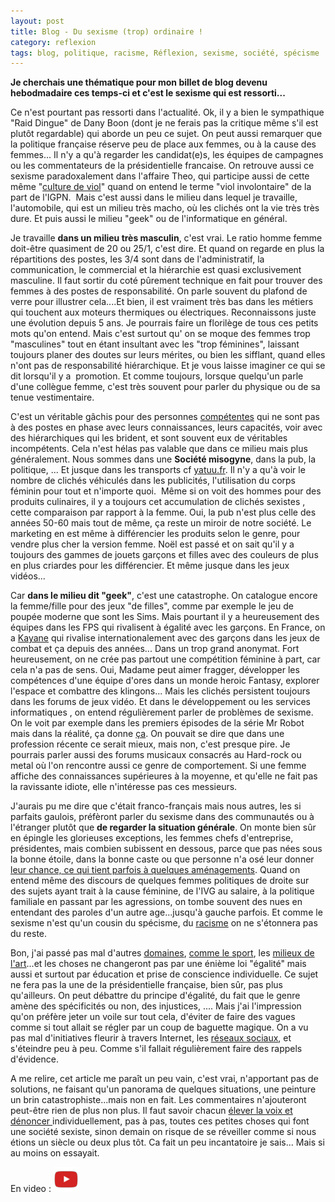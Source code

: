 ```yaml
---
layout: post
title: Blog - Du sexisme (trop) ordinaire !
category: reflexion
tags: blog, politique, racisme, Réflexion, sexisme, société, spécisme
---
```

**Je cherchais une thématique pour mon billet de blog devenu hebodmadaire ces temps-ci et c'est le sexisme qui est ressorti...**

Ce n'est pourtant pas ressorti dans l'actualité. Ok, il y a bien le sympathique "Raid Dingue" de Dany Boon (dont je ne ferais pas la critique même s'il est plutôt regardable) qui aborde un peu ce sujet. On peut aussi remarquer que la politique française réserve peu de place aux femmes, ou à la cause des femmes... Il n'y a qu'à regarder les candidat(e)s, les équipes de campagnes ou les commentateurs de la présidentielle francaise. On retrouve aussi ce sexisme paradoxalement dans l'affaire Theo, qui participe aussi de cette même "<a href="http://journalmetro.com/actualites/montreal/1091016/une-centaine-de-femmes-manifestent-contre-la-culture-du-viol-a-montreal/">culture de viol</a>" quand on entend le terme "viol involontaire" de la part de l'IGPN.  Mais c'est aussi dans le milieu dans lequel je travaille, l'automobile, qui est un milieu très macho, où les clichés ont la vie très très dure. Et puis aussi le milieu "geek" ou de l'informatique en général.

Je travaille **dans un milieu très masculin**, c'est vrai. Le ratio homme femme doit-être quasiment de 20 ou 25/1, c'est dire. Et quand on regarde en plus la répartitions des postes, les 3/4 sont dans de l'administratif, la communication, le commercial et la hiérarchie est quasi exclusivement masculine. Il faut sortir du coté pûrement technique en fait pour trouver des femmes à des postes de responsabilité. On parle souvent du plafond de verre pour illustrer cela....Et bien, il est vraiment très bas dans les métiers qui touchent aux moteurs thermiques ou électriques. Reconnaissons juste une évolution depuis 5 ans. Je pourrais faire un florilège de tous ces petits mots qu'on entend. Mais c'est surtout qu' on se moque des femmes trop "masculines" tout en étant insultant avec les "trop féminines", laissant toujours planer des doutes sur leurs mérites, ou bien les sifflant, quand elles n'ont pas de responsabilité hiérarchique. Et je vous laisse imaginer ce qui se dit lorsqu'il y a  promotion. Et comme toujours, lorsque quelqu'un parle d'une collègue femme, c'est très souvent pour parler du physique ou de sa tenue vestimentaire.

C'est un véritable gâchis pour des personnes <a href="https://nemandthecity.wordpress.com/portfolio/emploi-en-2017/">compétentes</a> qui ne sont pas à des postes en phase avec leurs connaissances, leurs capacités, voir avec des hiérarchiques qui les brident, et sont souvent eux de véritables incompétents. Cela n'est hélas pas valable que dans ce milieu mais plus généralement. Nous sommes dans une **Société misogyne**, dans la pub, la politique, ... Et jusque dans les transports cf <a href="http://yatuu.fr/elle-est-feminine/">yatuu.fr</a>. Il n'y a qu'à voir le nombre de clichés véhiculés dans les publicités, l'utilisation du corps féminin pour tout et n'importe quoi.  Même si on voit des hommes pour des produits culinaires, il y a toujours cet accumulation de clichés sexistes , cette comparaison par rapport à la femme. Oui, la pub n'est plus celle des années 50-60 mais tout de même, ça reste un miroir de notre société. Le marketing en est même à différencier les produits selon le genre, pour vendre plus cher la version femme. Noël est passé et on sait qu'il y a toujours des gammes de jouets garçons et filles avec des couleurs de plus en plus criardes pour les différencier. Et même jusque dans les jeux vidéos...

Car **dans le milieu dit "geek"**, c'est une catastrophe. On catalogue encore la femme/fille pour des jeux "de filles", comme par exemple le jeu de poupée moderne que sont les Sims. Mais pourtant il y a heureusement des équipes dans les FPS qui rivalisent à égalité avec les garçons. En France, on a <a href="https://fr.wikipedia.org/wiki/Kayane">Kayane</a> qui rivalise internationalement avec des garçons dans les jeux de combat et ça depuis des années... Dans un trop grand anonymat. Fort heureusement, on ne crée pas partout une compétition féminine à part, car cela n'a pas de sens. Oui, Madame peut aimer fragger, développer les compétences d'une équipe d'ores dans un monde heroic Fantasy, explorer l'espace et combattre des klingons... Mais les clichés persistent toujours dans les forums de jeux vidéo. Et dans le développement ou les services informatiques , on entend régulièrement parler de problèmes de sexisme. On le voit par exemple dans les premiers épisodes de la série Mr Robot mais dans la réalité, ça donne <a href="http://tempsreel.nouvelobs.com/rue89/rue89-questions-de-genre/20160926.RUE3894/sexisme-chez-les-developpeurs-j-ai-failli-abandonner.html">ça</a>. On pouvait se dire que dans une profession récente ce serait mieux, mais non, c'est presque pire. Je pourrais parler aussi des forums musicaux consacrés au Hard-rock ou metal où l'on rencontre aussi ce genre de comportement. Si une femme affiche des connaissances supérieures à la moyenne, et qu'elle ne fait pas la ravissante idiote, elle n'intéresse pas ces messieurs.

J'aurais pu me dire que c'était franco-français mais nous autres, les si parfaits gaulois, préfèront parler du sexisme dans des communautés ou à l'étranger plutôt que **de regarder la situation générale**. On monte bien sûr en épingle les glorieuses exceptions, les femmes chefs d'entreprise, présidentes, mais combien subissent en dessous, parce que pas nées sous la bonne étoile, dans la bonne caste ou que personne n'a osé leur donner <a href="https://alexandreafonso.me/2017/02/04/limmigration-pour-garder-les-femmes-a-la-maison-le-travail-feminin-et-les-politiques-dimmigration-en-suisse/">leur chance, ce qui tient parfois à quelques aménagements</a>. Quand on entend même des discours de quelques femmes politiques de droite sur des sujets ayant trait à la cause féminine, de l'IVG au salaire, à la politique familiale en passant par les agressions, on tombe souvent des nues en entendant des paroles d'un autre age...jusqu'à gauche parfois. Et comme le sexisme n'est qu'un cousin du spécisme, du <a href="http://blog.monolecte.fr/post/2017/02/17/le-regime-de-larbitraire">racisme</a> on ne s'étonnera pas du reste.

Bon, j'ai passé pas mal d'autres <a href="http://mobile.francetvinfo.fr/sante/sport-et-sante/on-aimerait-une-prise-de-conscience-sur-un-tabou-les-menstruations-des-sportives-en-une-de-l-equipe_2063905.html">domaines</a>, <a href="https://peuventilssouffrir.wordpress.com/2016/12/01/le-sport-au-feminin/">comme le sport</a>, les <a href="https://www.francebleu.fr/infos/culture-loisirs/cinema-le-salaire-d-une-realisatrice-francaise-est-inferieur-de-42-celui-d-un-realisateur-1487946504">milieux de l'art</a>...et les choses ne changeront pas par une énième loi "égalité" mais aussi et surtout par éducation et prise de conscience individuelle. Ce sujet ne fera pas la une de la présidentielle française, bien sûr, pas plus qu'ailleurs. On peut débattre du principe d'égalité, du fait que le genre amène des spécificités ou non, des injustices, .... Mais j'ai l'impression qu'on préfère jeter un voile sur tout cela, d'éviter de faire des vagues comme si tout allait se régler par un coup de baguette magique. On a vu pas mal d'initiatives fleurir à travers Internet, les <a href="http://macholand.fr/hollande-renvoie-les-femmes-au-foyer-merci-president/">réseaux sociaux</a>, et s'éteindre peu à peu. Comme s'il fallait régulièrement faire des rappels d'évidence.

A me relire, cet article me paraît un peu vain, c'est vrai, n'apportant pas de solutions, ne faisant qu'un panorama de quelques situations, une peinture un brin catastrophiste...mais non en fait. Les commentaires n'ajouteront peut-être rien de plus non plus. Il faut savoir chacun <a href="http://www.familles-enfance-droitsdesfemmes.gouv.fr/harcelement-transports/">élever la voix et dénoncer </a>individuellement, pas à pas, toutes ces petites choses qui font une société sexiste, sinon demain on risque de se réveiller comme si nous étions un siècle ou deux plus tôt. Ca fait un peu incantatoire je sais... Mais si au moins on essayait.

En video : [![video](/images/youtube.png)](https://www.youtube.com/watch?v=GypkmEUhHvQ)
